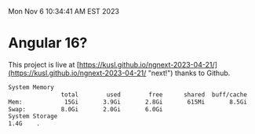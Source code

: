 Mon Nov  6 10:34:41 AM EST 2023

# Angular 16?


This project is live at [https://kusl.github.io/ngnext-2023-04-21/](https://kusl.github.io/ngnext-2023-04-21/ "next!") thanks to Github.

```bash
System Memory
               total        used        free      shared  buff/cache   available
Mem:            15Gi       3.9Gi       2.8Gi       615Mi       8.5Gi        10Gi
Swap:          8.0Gi       2.0Gi       6.0Gi
System Storage
1.4G	.
```
```bash

